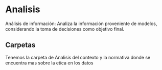 # Analisis
Análisis de información: Analiza la información proveniente de modelos, considerando la toma de decisiones como objetivo final.

## Carpetas
Tenemos la carpeta de Analisis del contexto y la normativa donde se encuentra mas sobre la etica en los datos
